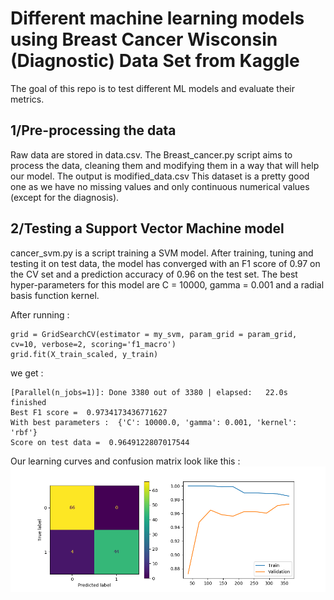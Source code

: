 # Different machine learning models using Breast Cancer Wisconsin (Diagnostic) Data Set from Kaggle
The goal of this repo is to test different ML models and evaluate their metrics.

## 1/Pre-processing the data

Raw data are stored in data.csv.
The Breast_cancer.py script aims to process the data, cleaning them and modifying them in a way that will help our model. The output is modified_data.csv
This dataset is a pretty good one as we have no missing values and only continuous numerical values (except for the diagnosis).


## 2/Testing a Support Vector Machine model

cancer_svm.py is a script training a SVM model. 
After training, tuning and testing it on test data, the model has converged with an F1 score of 0.97 on the CV set and a prediction accuracy of 0.96 on the test set. The best hyper-parameters for this model are C = 10000, gamma = 0.001 and a radial basis function kernel. 

After running :
```
grid = GridSearchCV(estimator = my_svm, param_grid = param_grid, cv=10, verbose=2, scoring='f1_macro')
grid.fit(X_train_scaled, y_train)
```
we get :
```
[Parallel(n_jobs=1)]: Done 3380 out of 3380 | elapsed:   22.0s finished
Best F1 score =  0.9734173436771627
With best parameters :  {'C': 10000.0, 'gamma': 0.001, 'kernel': 'rbf'}
Score on test data =  0.9649122807017544
```
Our learning curves and confusion matrix look like this :
![Learning curves](https://github.com/MDrance/ML_BreastCancer_Data/blob/master/confmatlearcur.png)
